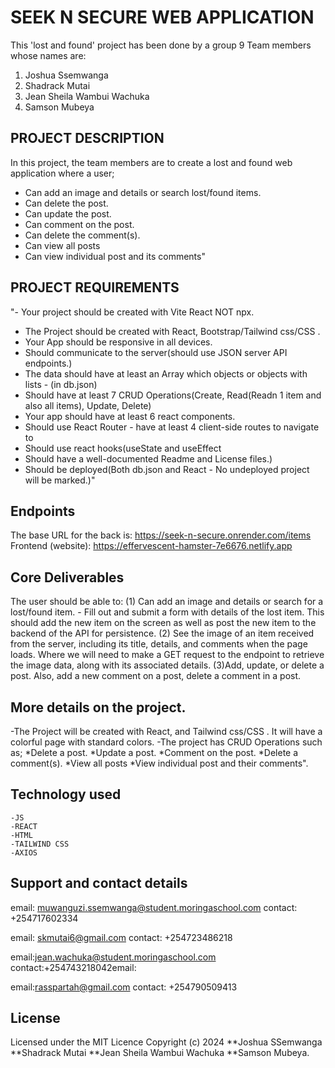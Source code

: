 # SEEK N SECURE WEB APPLICATION 

This 'lost and found' project has been done by a group 9 Team members whose names are:
1) Joshua Ssemwanga
2) Shadrack Mutai
3) Jean Sheila Wambui Wachuka
4) Samson Mubeya


## PROJECT DESCRIPTION 
In this project, the team members are to create a lost and found web application where a user;
- Can add an image and details or search lost/found items.
- Can delete the post.
- Can update the post.
- Can comment on the post.
- Can delete the comment(s).
- Can view all posts
- Can view individual post and its comments"

## PROJECT REQUIREMENTS
"- Your project should be created with Vite React NOT npx.
- The Project should be created with React, Bootstrap/Tailwind css/CSS .
- Your App should be responsive in all devices.
- Should communicate to the server(should use JSON server API endpoints.)
- The data should have at least an Array which objects or objects with lists - (in db.json)
- Should have at least 7 CRUD Operations(Create, Read(Readn 1 item and also all items), Update, Delete)
- Your app should have at least 6 react components.
- Should use React Router - have at least 4 client-side routes to navigate  to
- Should use react hooks(useState and useEffect
- Should have a well-documented Readme and License files.)
- Should be deployed(Both db.json and React - No undeployed project will be marked.)"	

## Endpoints
The base URL for the back is: https://seek-n-secure.onrender.com/items
Frontend (website): https://effervescent-hamster-7e6676.netlify.app

## Core Deliverables
The user should be able to:
    (1) Can add an image and details or search for a lost/found item.
    - Fill out and submit a form with details of the lost item. This should add the new item on the screen as well as post the new item to the backend of the API for persistence.
    (2) See the image of an item received from the server, including its title, details, and comments when the page loads. Where we will need to make a GET request to the endpoint to retrieve the image data, along with its associated details.
    (3)Add, update, or delete a post. Also, add a new comment on a post, delete a comment in a post.

## More details on the project.
-The Project will be created with React, and Tailwind css/CSS . It will have a colorful page with standard colors.
-The project has CRUD Operations such as;
        *Delete a post.
        *Update a post.
        *Comment on the post.
        *Delete a comment(s).
        *View all posts
        *View individual post and their comments".
## Technology used
    -JS
    -REACT
    -HTML
    -TAILWIND CSS
    -AXIOS

## Support and contact details
email: muwanguzi.ssemwanga@student.moringaschool.com
contact: +254717602334

email: skmutai6@gmail.com
contact: +254723486218

email:jean.wachuka@student.moringaschool.com
contact:+254743218042email:

email:rasspartah@gmail.com 
contact: +254790509413




## License
  Licensed under the MIT Licence Copyright (c) 2024 **Joshua SSemwanga **Shadrack Mutai **Jean Sheila Wambui Wachuka **Samson Mubeya.
        

    




